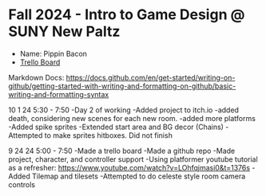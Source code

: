 # Fall 2024 - Intro to Game Design @ SUNY New Paltz
* Name: Pippin Bacon
* [Trello Board](https://trello.com/b/hRY7UBF9)

Markdown Docs:
https://docs.github.com/en/get-started/writing-on-github/getting-started-with-writing-and-formatting-on-github/basic-writing-and-formatting-syntax


10 1 24
5:30 - 7:50
-Day 2 of working
-Added project to itch.io
-added death, considering new scenes for each new room.
-added more platforms
-Added spike sprites
-Extended start area and BG decor (Chains)
-Attempted to make sprites hitboxes. Did not finish

9 24 24
5:00 - 7:50 
-Made a trello board
-Made a github repo
-Made project, character, and controller support
-Using  platformer youtube tutorial as a refresher: https://www.youtube.com/watch?v=LOhfqjmasi0&t=1376s
-Added Tilemap and tilesets
-Attempted to do celeste style room camera controls